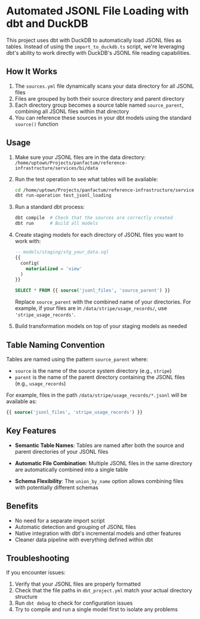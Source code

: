 # Automated JSONL File Loading with dbt and DuckDB

This project uses dbt with DuckDB to automatically load JSONL files as tables. Instead of using the `import_to_duckdb.ts` script, we're leveraging dbt's ability to work directly with DuckDB's JSONL file reading capabilities.

## How It Works

1. The `sources.yml` file dynamically scans your data directory for all JSONL files
2. Files are grouped by both their source directory and parent directory
3. Each directory group becomes a source table named `source_parent`, combining all JSONL files within that directory
4. You can reference these sources in your dbt models using the standard `source()` function

## Usage

1. Make sure your JSONL files are in the data directory: `/home/uptown/Projects/panfactum/reference-infrastructure/services/bi/data`

2. Run the test operation to see what tables will be available:
   ```bash
   cd /home/uptown/Projects/panfactum/reference-infrastructure/services/bi/models
   dbt run-operation test_jsonl_loading
   ```

3. Run a standard dbt process:
   ```bash
   dbt compile  # Check that the sources are correctly created
   dbt run      # Build all models
   ```

4. Create staging models for each directory of JSONL files you want to work with:
   ```sql
   -- models/staging/stg_your_data.sql
   {{
     config(
       materialized = 'view'
     )
   }}
   
   SELECT * FROM {{ source('jsonl_files', 'source_parent') }}
   ```
   
   Replace `source_parent` with the combined name of your directories.
   For example, if your files are in `/data/stripe/usage_records/`, use `'stripe_usage_records'`.

5. Build transformation models on top of your staging models as needed

## Table Naming Convention

Tables are named using the pattern `source_parent` where:
- `source` is the name of the source system directory (e.g., `stripe`)
- `parent` is the name of the parent directory containing the JSONL files (e.g., `usage_records`)

For example, files in the path `/data/stripe/usage_records/*.jsonl` will be available as:
```sql
{{ source('jsonl_files', 'stripe_usage_records') }}
```

## Key Features

- **Semantic Table Names**: Tables are named after both the source and parent directories of your JSONL files
  
- **Automatic File Combination**: Multiple JSONL files in the same directory are automatically combined into a single table

- **Schema Flexibility**: The `union_by_name` option allows combining files with potentially different schemas

## Benefits

- No need for a separate import script
- Automatic detection and grouping of JSONL files 
- Native integration with dbt's incremental models and other features
- Cleaner data pipeline with everything defined within dbt

## Troubleshooting

If you encounter issues:

1. Verify that your JSONL files are properly formatted
2. Check that the file paths in `dbt_project.yml` match your actual directory structure
3. Run `dbt debug` to check for configuration issues
4. Try to compile and run a single model first to isolate any problems
